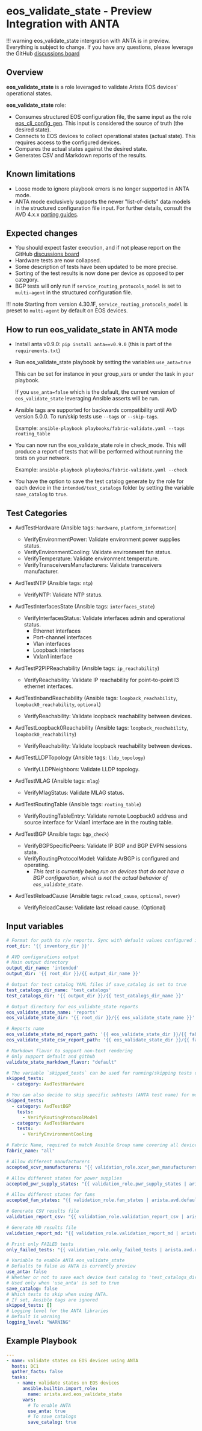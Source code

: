 <!--
  ~ Copyright (c) 2023 Arista Networks, Inc.
  ~ Use of this source code is governed by the Apache License 2.0
  ~ that can be found in the LICENSE file.
  -->

# eos_validate_state - Preview Integration with ANTA

!!! warning
    eos_validate_state intergration with ANTA is in preview. Everything is subject to change.
    If you have any questions, please leverage the GitHub [discussions board](https://github.com/aristanetworks/ansible-avd/discussions)

## Overview

**eos_validate_state** is a role leveraged to validate Arista EOS devices' operational states.

**eos_validate_state** role:

- Consumes structured EOS configuration file, the same input as the role [eos_cli_config_gen](../eos_cli_config_gen). This input is considered the source of truth (the desired state).
- Connects to EOS devices to collect operational states (actual state). This requires access to the configured devices.
- Compares the actual states against the desired state.
- Generates CSV and Markdown reports of the results.

## Known limitations

- Loose mode to ignore playbook errors is no longer supported in ANTA mode.
- ANTA mode exclusively supports the newer "list-of-dicts" data models in the structured configuration file input. For further details, consult the AVD 4.x.x [porting guides](https://avd.sh/en/stable/docs/porting-guides/4.x.x.html#data-model-changes-from-dict-of-dicts-to-list-of-dicts).

## Expected changes

- You should expect faster execution, and if not please report on the GitHub [discussions board](https://github.com/aristanetworks/ansible-avd/discussions)
- Hardware tests are now collapsed.
- Some description of tests have been updated to be more precise.
- Sorting of the test results is now done per device as opposed to per category.
- BGP tests will only run if `service_routing_protocols_model` is set to `multi-agent` in the structured configuration file.

!!! note
    Starting from version 4.30.1F, `service_routing_protocols_model` is preset to `multi-agent` by default on EOS devices.

## How to run eos_validate_state in ANTA mode

- Install anta v0.9.0: `pip install anta==v0.9.0` (this is part of the `requirements.txt`)

- Run eos_validate_state playbook by setting the variables `use_anta=true`

  This can be set for instance in your group_vars or under the task in your playbook.

  If you `use_anta=false` which is the default, the current version of `eos_validate_state` leveraging Ansible asserts will be run.

- Ansible tags are supported for backwards compatibility until AVD version 5.0.0.
  To run/skip tests use `--tags` or `--skip-tags`.

  Example: `ansible-playbook playbooks/fabric-validate.yaml --tags routing_table`

- You can now run the eos_validate_state role in check_mode. This will produce a report of tests that will be performed without running the tests on your network.

  Example: `ansible-playbook playbooks/fabric-validate.yaml --check`

- You have the option to save the test catalog generate by the role for each device in the `intended/test_catalogs` folder by setting the variable `save_catalog` to `true`.

## Test Categories

- AvdTestHardware (Ansible tags: `hardware`, `platform_information`)
  - VerifyEnvironmentPower: Validate environment power supplies status.
  - VerifyEnvironmentCooling: Validate environment fan status.
  - VerifyTemperature: Validate environment temperature.
  - VerifyTransceiversManufacturers: Validate transceivers manufacturer.

- AvdTestNTP (Ansible tags: `ntp`)
  - VerifyNTP: Validate NTP status.

- AvdTestInterfacesState (Ansible tags: `interfaces_state`)
  - VerifyInterfacesStatus: Validate interfaces admin and operational status.
    - Ethernet interfaces
    - Port-channel interfaces
    - Vlan interfaces
    - Loopback interfaces
    - Vxlan1 interface

- AvdTestP2PIPReachability (Ansible tags: `ip_reachability`)
  - VerifyReachability: Validate IP reachability for point-to-point l3 ethernet interfaces.

- AvdTestInbandReachability (Ansible tags: `loopback_reachability`, `loopback0_reachability`, `optional`)
  - VerifyReachability: Validate loopback reachability between devices.

- AvdTestLoopback0Reachability (Ansible tags: `loopback_reachability`, `loopback0_reachability`)
  - VerifyReachability: Validate loopback reachability between devices.

- AvdTestLLDPTopology (Ansible tags: `lldp_topology`)
  - VerifyLLDPNeighbors: Validate LLDP topology.

- AvdTestMLAG (Ansible tags: `mlag`)
  - VerifyMlagStatus: Validate MLAG status.

- AvdTestRoutingTable (Ansible tags: `routing_table`)
  - VerifyRoutingTableEntry: Validate remote Loopback0 address and source interface for Vxlan1 interface are in the routing table.

- AvdTestBGP (Ansible tags: `bgp_check`)
  - VerifyBGPSpecificPeers: Validate IP BGP and BGP EVPN sessions state.
  - VerifyRoutingProtocolModel: Validate ArBGP is configured and operating.
    - *This test is currently being run on devices that do not have a BGP configuration, which is not the actual behavior of `eos_validate_state`.*

- AvdTestReloadCause (Ansible tags: `reload_cause`, `optional`, `never`)
  - VerifyReloadCause: Validate last reload cause. (Optional)

## Input variables

```yaml
# Format for path to r/w reports. Sync with default values configured in arista.avd.build_output_folders
root_dir: '{{ inventory_dir }}'

# AVD configurations output
# Main output directory
output_dir_name: 'intended'
output_dir: '{{ root_dir }}/{{ output_dir_name }}'

# Output for test catalog YAML files if save_catalog is set to true
test_catalogs_dir_name: 'test_catalogs'
test_catalogs_dir: '{{ output_dir }}/{{ test_catalogs_dir_name }}'

# Output directory for eos_validate_state reports
eos_validate_state_name: 'reports'
eos_validate_state_dir: '{{ root_dir }}/{{ eos_validate_state_name }}'

# Reports name
eos_validate_state_md_report_path: '{{ eos_validate_state_dir }}/{{ fabric_name }}-state.md'
eos_validate_state_csv_report_path: '{{ eos_validate_state_dir }}/{{ fabric_name }}-state.csv'

# Markdown flavor to support non-text rendering
# Only support default and github
validate_state_markdown_flavor: "default"

# The variable `skipped_tests` can be used for running/skipping tests categories
skipped_tests:
  - category: AvdTestHardware

# You can also decide to skip specific subtests (ANTA test name) for more granularity
skipped_tests:
  - category: AvdTestBGP
    tests:
      - VerifyRoutingProtocolModel
  - category: AvdTestHardware
    tests:
      - VerifyEnvironmentCooling

# Fabric Name, required to match Ansible Group name covering all devices in the Fabric | Required and **must** be an inventory group name.
fabric_name: "all"

# Allow different manufacturers
accepted_xcvr_manufacturers: "{{ validation_role.xcvr_own_manufacturers | arista.avd.default(['Arastra, Inc.', 'Arista Networks']) }}"

# Allow different states for power supplies
accepted_pwr_supply_states: "{{ validation_role.pwr_supply_states | arista.avd.default(['ok']) }}"

# Allow different states for fans
accepted_fan_states: "{{ validation_role.fan_states | arista.avd.default(['ok']) }}"

# Generate CSV results file
validation_report_csv: "{{ validation_role.validation_report_csv | arista.avd.default(true) }}"

# Generate MD results file
validation_report_md: "{{ validation_role.validation_report_md | arista.avd.default(true) }}"

# Print only FAILED tests
only_failed_tests: "{{ validation_role.only_failed_tests | arista.avd.default(false) }}"

# Variable to enable ANTA eos_validate_state
# Defaults to false as ANTA is currently preview
use_anta: false
# Whether or not to save each device test catalog to 'test_catalogs_dir'
# Used only when 'use_anta' is set to true
save_catalog: false
# Which tests to skip when using ANTA.
# If set, Ansible tags are ignored
skipped_tests: []
# Logging level for the ANTA libraries
# Default is warning
logging_level: "WARNING"
```

## Example Playbook

```yaml
---
- name: validate states on EOS devices using ANTA
  hosts: DC1
  gather_facts: false
  tasks:
    - name: validate states on EOS devices
      ansible.builtin.import_role:
        name: arista.avd.eos_validate_state
      vars:
        # To enable ANTA
        use_anta: true
        # To save catalogs
        save_catalog: true
```
